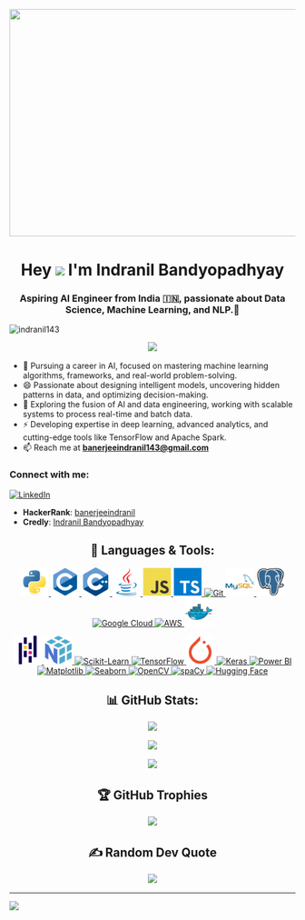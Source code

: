 <p align="center">
  <img src="https://user-images.githubusercontent.com/74038190/225813708-98b745f2-7d22-48cf-9150-083f1b00d6c9.gif" width="1000" height="400" />
</p>

<h1 align="center">Hey <img src="https://media.giphy.com/media/hvRJCLFzcasrR4ia7z/giphy.gif" width="35"/> I'm Indranil Bandyopadhyay </h1>
<h3 align="center">Aspiring AI Engineer from India &#127470;&#127475;, passionate about Data Science, Machine Learning, and NLP.🚀</h3>

<p align="left">
    <img src="https://komarev.com/ghpvc/?username=indranil143&label=Profile%20views&color=0e75b6&style=flat" alt="indranil143" />
</p>

<p align="center">
    <img src="https://user-images.githubusercontent.com/74038190/221352995-5ac18bdf-1a19-4f99-bbb6-77559b220470.gif" width="1000"/>
</p>

- 🔭 Pursuing a career in AI, focused on mastering machine learning algorithms, frameworks, and real-world problem-solving.  
- 😄 Passionate about designing intelligent models, uncovering hidden patterns in data, and optimizing decision-making.  
- 🌱 Exploring the fusion of AI and data engineering, working with scalable systems to process real-time and batch data.  
- ⚡ Developing expertise in deep learning, advanced analytics, and cutting-edge tools like TensorFlow and Apache Spark.
- 📫 Reach me at **banerjeeindranil143@gmail.com**


<h3 align="left">Connect with me:</h3>
<p align="left">
    <a href="https://linkedin.com/in/ibandyopadhyay" target="_blank">
        <img src="https://cdn-icons-png.flaticon.com/512/174/174857.png" width="40" height="40" alt="LinkedIn" />
    </a>
</p>

- **HackerRank**: [banerjeeindranil](https://www.hackerrank.com/profile/banerjeeindranil)  
- **Credly**: [Indranil Bandyopadhyay](https://www.credly.com/users/indranil-bandyopadhyay)  



<h2 align="center">🚀 Languages & Tools:</h2>

<p align="center">
    <!-- Row 1: Programming Languages & Development Tools -->
    <a href="https://www.python.org" target="_blank" rel="noreferrer">
        <img src="https://raw.githubusercontent.com/devicons/devicon/master/icons/python/python-original.svg" alt="Python" width="50" height="50"/>
    </a>
    <a href="https://www.cprogramming.com/" target="_blank" rel="noreferrer">
        <img src="https://raw.githubusercontent.com/devicons/devicon/master/icons/c/c-original.svg" alt="C" width="50" height="50"/>
    </a>
    <a href="https://www.w3schools.com/cpp/" target="_blank" rel="noreferrer">
        <img src="https://raw.githubusercontent.com/devicons/devicon/master/icons/cplusplus/cplusplus-original.svg" alt="C++" width="50" height="50"/>
    </a>
    <a href="https://www.java.com" target="_blank" rel="noreferrer">
        <img src="https://raw.githubusercontent.com/devicons/devicon/master/icons/java/java-original.svg" alt="Java" width="50" height="50"/>
    </a>
    <a href="https://developer.mozilla.org/en-US/docs/Web/JavaScript" target="_blank" rel="noreferrer">
        <img src="https://raw.githubusercontent.com/devicons/devicon/master/icons/javascript/javascript-original.svg" alt="JavaScript" width="50" height="50"/>
    </a>
    <a href="https://www.typescriptlang.org/" target="_blank" rel="noreferrer">
        <img src="https://raw.githubusercontent.com/devicons/devicon/master/icons/typescript/typescript-original.svg" alt="TypeScript" width="50" height="50"/>
    </a>
    <a href="https://git-scm.com/" target="_blank" rel="noreferrer">
        <img src="https://www.vectorlogo.zone/logos/git-scm/git-scm-icon.svg" alt="Git" width="50" height="50"/>
    </a>
    <a href="https://www.mysql.com/" target="_blank" rel="noreferrer">
        <img src="https://raw.githubusercontent.com/devicons/devicon/master/icons/mysql/mysql-original-wordmark.svg" alt="MySQL" width="50" height="50"/>
    </a>
    <a href="https://www.postgresql.org/" target="_blank" rel="noreferrer">
        <img src="https://raw.githubusercontent.com/devicons/devicon/master/icons/postgresql/postgresql-original.svg" alt="PostgreSQL" width="50" height="50"/>
    </a>
    <a href="https://cloud.google.com/" target="_blank" rel="noreferrer">
        <img src="https://www.vectorlogo.zone/logos/google_cloud/google_cloud-icon.svg" alt="Google Cloud" width="50" height="50"/>
    </a>
    <a href="https://aws.amazon.com/" target="_blank" rel="noreferrer">
        <img src="https://www.vectorlogo.zone/logos/amazon_aws/amazon_aws-icon.svg" alt="AWS" width="50" height="50"/>
    </a>
    <a href="https://www.docker.com/" target="_blank" rel="noreferrer">
        <img src="https://raw.githubusercontent.com/devicons/devicon/master/icons/docker/docker-original.svg" alt="Docker" width="50" height="50"/>
    </a>
</p>

<p align="center">
    <!-- Row 2: Data Science, AI, Machine Learning, and NLP -->
    <a href="https://pandas.pydata.org/" target="_blank" rel="noreferrer">
        <img src="https://raw.githubusercontent.com/devicons/devicon/2ae2a900d2f041da66e950e4d48052658d850630/icons/pandas/pandas-original.svg" alt="Pandas" width="50" height="50"/>
    </a>
    <a href="https://numpy.org/" target="_blank" rel="noreferrer">
        <img src="https://raw.githubusercontent.com/devicons/devicon/master/icons/numpy/numpy-original.svg" alt="NumPy" width="50" height="50"/>
    </a>
    <a href="https://scikit-learn.org/" target="_blank" rel="noreferrer">
        <img src="https://upload.wikimedia.org/wikipedia/commons/0/05/Scikit_learn_logo_small.svg" alt="Scikit-Learn" width="50" height="50"/>
    </a>
    <a href="https://www.tensorflow.org" target="_blank" rel="noreferrer">
        <img src="https://www.vectorlogo.zone/logos/tensorflow/tensorflow-icon.svg" alt="TensorFlow" width="50" height="50"/>
    </a>
    <a href="https://pytorch.org/" target="_blank" rel="noreferrer">
        <img src="https://raw.githubusercontent.com/devicons/devicon/master/icons/pytorch/pytorch-original.svg" alt="PyTorch" width="50" height="50"/>
    </a>
    <a href="https://keras.io/" target="_blank" rel="noreferrer">
        <img src="https://upload.wikimedia.org/wikipedia/commons/a/ae/Keras_logo.svg" alt="Keras" width="50" height="50"/>
    </a>
    <a href="https://powerbi.microsoft.com/" target="_blank" rel="noreferrer">
        <img src="https://www.vectorlogo.zone/logos/microsoft_powerbi/microsoft_powerbi-icon.svg" alt="Power BI" width="50" height="50"/>
    </a>
    <a href="https://matplotlib.org/" target="_blank" rel="noreferrer">
        <img src="https://upload.wikimedia.org/wikipedia/commons/8/84/Matplotlib_icon.svg" alt="Matplotlib" width="50" height="50"/>
    </a>
    <a href="https://seaborn.pydata.org/" target="_blank" rel="noreferrer">
        <img src="https://seaborn.pydata.org/_images/logo-mark-lightbg.svg" alt="Seaborn" width="50" height="50"/>
    </a>
    <a href="https://opencv.org/" target="_blank" rel="noreferrer">
        <img src="https://www.vectorlogo.zone/logos/opencv/opencv-icon.svg" alt="OpenCV" width="50" height="50"/>
    </a>
    <a href="https://spacy.io/" target="_blank" rel="noreferrer">
        <img src="https://raw.githubusercontent.com/explosion/spaCy/master/website/src/images/logo.svg" alt="spaCy" width="50" height="50"/>
    </a>
    <a href="https://huggingface.co/" target="_blank" rel="noreferrer">
        <img src="https://huggingface.co/front/assets/huggingface_logo.svg" alt="Hugging Face" width="40" height="35"/>
    </a>
</p>




<h2 align="center">📊 GitHub Stats:</h2>

<p align="center">
    <img src="https://github-readme-stats.vercel.app/api?username=indranil143&theme=dark&hide_border=false&include_all_commits=false&count_private=false"/>
</p>
<p align="center">
    <img src="https://github-readme-streak-stats.herokuapp.com/?user=indranil143&theme=dark&hide_border=false"/>
</p>
<p align="center">
    <img src="https://github-readme-stats.vercel.app/api/top-langs/?username=indranil143&theme=dark&hide_border=false&include_all_commits=false&count_private=false&layout=compact"/>
</p>

<h2 align="center">🏆 GitHub Trophies</h2>

<p align="center">
    <img src="https://github-trophies.vercel.app/?username=indranil143&theme=dracula&no-frame=false&no-bg=false&margin-w=4"/>
</p>


<h2 align="center">✍️ Random Dev Quote</h2>

<p align="center">
    <img src="https://quotes-github-readme.vercel.app/api?type=horizontal&theme=dark"/>
</p>


---
[![](https://visitcount.itsvg.in/api?id=ibandyopadhyay&icon=0&color=0)](https://visitcount.itsvg.in)

